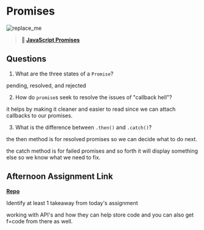 # Promises

![replace_me](https://codeworks.blob.core.windows.net/public/assets/img/illustrations/placeholder.svg)

> **📖 [JavaScript Promises](https://codeworksacademy.com/fs-student-guide/resources/wk4/02-Promises)**

## Questions

1. What are the three states of a `Promise`?

pending, resolved, and rejected

2. How do `promise`s seek to resolve the issues of "callback hell"?

it helps by making it cleaner and easier to read since we can attach callbacks to our promises.

3. What is the difference between `.then()` and `.catch()`?

the then method is for resolved promises so we can decide what to do next.

the catch method is for failed promises and so forth it will display something else so we know what we need to fix.

## Afternoon Assignment Link

**[Repo](https://github.com/Seth-McCormick/mvcGregslist)**

Identify at least 1 takeaway from today's assignment

working with API's and how they can help store code and you can also get f=code from there as well.

